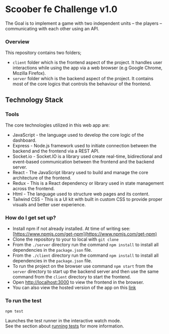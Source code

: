 # Scoober fe Challenge v1.0
The Goal is to implement a game with two independent units – the players – communicating with each other using an API.

### Overview ###
This repository contains two folders;
* `client` folder which is the frontend aspect of the project. It handles user interactions while using the app via a web browser (e.g Google Chrome, Mozilla Firefox).
* `server` folder which is the backend aspect of the project. It contains most of the core logics that controls the behaviour of the frontend.

## Technology Stack

### Tools
The core technologies utilized in this web app are:

* JavaScript - the language used to develop the core logic of the dashboard.
* Express - Node.js framework used to initiate connection between the backend and the frontend via a REST API.
* Socket.io - Socket.IO is a library used create real-time, bidirectional and event-based communication between the frontend and the backend server.
* React - The JavaScript library used to build and manage the core architecture of the frontend.
* Redux - This is a React dependency or library used in state management across the frontend.
* Html - The language used to structure web pages and its content.
* Tailwind CSS - This is a UI kit with built in custom CSS to provide proper visuals and better user experience.


### How do I get set up? ###

* Install npm if not already installed. At time of writing see: [https://www.npmjs.com/get-npm](https://www.npmjs.com/get-npm)
* Clone the repository to your to local with `git clone`
* From the `./server` directory run the command `npm install` to install all dependencies in the `package.json` file. 
* From the `./client` directory run the command `npm install` to install all dependencies in the `package.json` file.
* To run the project on the browser use command `npm start` from the `server` directory to start up the backend server and then use the same command from the `client` directory to start the frontend.  
* Open [http://localhost:3000](http://localhost:3000) to view the frontend in the browser.
* You can also view the hosted version of the app on this [link](https://frontend-code-challenge.herokuapp.com)

### To run the test ###

`npm test`

Launches the test runner in the interactive watch mode.\
See the section about [running tests](https://facebook.github.io/create-react-app/docs/running-tests) for more information.
